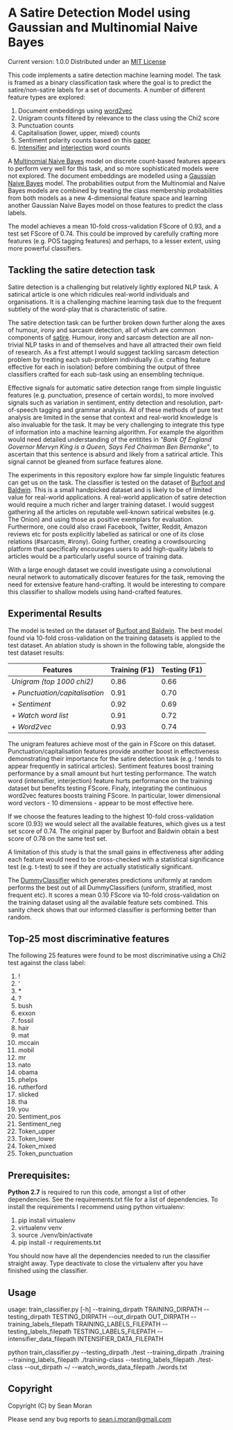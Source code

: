 # A Satire Detection Model using Gaussian and Multinomial Naive Bayes

Current version: 1.0.0 Distributed under an [MIT License](https://opensource.org/licenses/MIT)

This code implements a satire detection machine learning model. The task is framed as a binary classification task where the goal is to predict the satire/non-satire labels for a set of documents.
A number of different feature types are explored:

1. Document embeddings using [word2vec](https://radimrehurek.com/gensim/models/word2vec.html)
2. Unigram counts filtered by relevance to the class using the Chi2 score 
3. Punctuation counts
4. Capitalisation (lower, upper, mixed) counts
5. Sentiment polarity counts based on this [paper](http://www.aclweb.org/anthology/P15-2124)
6. [Intensifier](https://en.wikipedia.org/wiki/Intensifier) and [interjection](http://www.english-grammar-revolution.com/list-of-interjections.html) word counts

A [Multinomial Naive Bayes](http://scikit-learn.org/stable/modules/generated/sklearn.naive_bayes.MultinomialNB.html) model on discrete count-based features appears to perform very well for this task, and so more sophisticated models were not explored. The document embeddings are modelled using a [Gaussian Naive Bayes](http://scikit-learn.org/stable/modules/generated/sklearn.naive_bayes.GaussianNB.html) model. The probabilities output from the Multinomial and Naive Bayes models are combined by treating the class membership probabilities from both models as a new 4-dimensional feature space and learning another Gaussian Naive Bayes model on those features to predict the class labels.

The model achieves a mean 10-fold cross-validation FScore of 0.93, and a test set FScore of 0.74. This could be improved by carefully crafting more features (e.g. POS tagging features) and perhaps, to a lesser extent, using more powerful classifiers.

## Tackling the satire detection task

Satire detection is a challenging but relatively lightly explored NLP task. A satirical article is one which ridicules real-world individuals and organisations. It is a challenging machine learning task due to the frequent subtlety of the word-play that is characteristic of satire.

The satire detection task can be further broken down further along the axes of humour, irony and sarcasm detection, all of which are common components of [satire](https://en.wikipedia.org/wiki/Satire). Humour, irony and sarcasm detection are all non-trivial NLP tasks in and of themselves and have all attracted their own field of research. As a first attempt I would suggest tackling sarcasm detection problem by treating each sub-problem individually (i.e. crafting feature effective for each in isolation) before combining the output of three classifiers crafted for each sub-task using an ensembling technique.

Effective signals for automatic satire detection range from simple linguistic features (e.g. punctuation, presence of certain words), to more involved signals such as variation in sentiment, entity detection and resolution, part-of-speech tagging and grammar analysis. All of these methods of pure text analysis are limited in the sense that context and real-world knowledge is also invaluable for the task. It may be very challenging to integrate this type of information into a machine learning algorithm. For example the algorithm would need detailed understanding of the entitites in *"Bank Of England Governor Mervyn King is a
Queen, Says Fed Chairman Ben Bernanke"*, to ascertain that this sentence is absurd and likely from a satirical article. This signal cannot be gleaned from surface features alone.

The experiments in this repository explore how far simple linguistic features can get us on the task. The classifier is tested on the dataset of [Burfoot and Baldwin](http://www.aclweb.org/anthology/P09-2041). This is a small handpicked dataset and is likely to be of limited value for real-world applications. A real-world application of satire detection would require a much richer and larger training dataset. I would suggest gathering all the articles on reputable well-known satirical websites (e.g. The Onion) and using those as positive exemplars for evaluation. Furthermore, one could also crawl Facebook, Twitter, Reddit, Amazon reviews etc for posts explicitly labelled as satirical or one of its close relations (#sarcasm, #irony). Going further, creating a crowdsourcing platform that specifically encourages users to add high-quality labels to articles would be a particularly useful source of training data.

With a large enough dataset we could investigate using a convolutional neural network to automatically discover features for the task, removing the need for extensive feature hand-crafting. It would be interesting to compare this classifier to shallow models using hand-crafted features.

## Experimental Results

The model is tested on the dataset of [Burfoot and Baldwin](http://www.aclweb.org/anthology/P09-2041). The best model found via 10-fold cross-validation on the training datasets is applied to the test dataset. An ablation study is shown in the following table, alongside the test dataset results:

| Features      | Training (F1) | Testing (F1)|
| ------------- | ------------- |-------------|
| *Unigram (top 1000 chi2)*     | 0.86  |  0.66           | 
| + *Punctuation/capitalisation*   | 0.91  | 0.70           |
| + *Sentiment*              | 0.92  |  0.69           |
| + *Watch word list*              | 0.91  | 0.72             |
| + *Word2vec*              |  0.93    |  0.74           |

The unigram features achieve most of the gain in FScore on this dataset. Punctuation/capitalisation features provide another boost in effectiveness demonstrating their importance for the satire detection task (e.g. ! tends to appear frequently in satirical articles). Sentiment features boost training performance by a small amount but hurt testing performance. The watch word (intensifier, interjection) feature hurts performance on the training dataset but benefits testing FScore. Finaly, integrating the continuous word2vec features boosts training FScore. In particular, lower dimensional word vectors - 10 dimensions - appear to be most effective here.

If we choose the features leading to the highest 10-fold cross-validation score (0.93) we would select all the available features, which gives us a test set score of 0.74. The original paper by Burfoot and Baldwin obtain a best score of 0.78 on the same test set.

A limitation of this study is that the small gains in effectiveness after adding each feature would need to be cross-checked with a statistical significance test (e.g. t-test) to see if they are actually statistically significant.

The [DummyClassifier](http://scikit-learn.org/stable/modules/generated/sklearn.dummy.DummyClassifier.html) which generates predictions uniformly at random performs the best out of all DummyClassifiers (uniform, stratified, most frequent etc). It scores a mean 0.10 FScore via 10-fold cross-validation on the training dataset using all the available feature sets combined. This sanity check shows that our informed classifier is performing better than random.

## Top-25 most discriminative features

The following 25 features were found to be most discriminative using a Chi2 test against the class label:

1. !
2. '
3. \*
4. \?
5. bush
6. exxon
7. fossil
8. hair
9. mat
10. mccain
11. mobil
12. mr
13. nato
14. obama
15. phelps
16. rutherford
17. slicked
18. tha
19. you
20. Sentiment_pos
21. Sentiment_neg
22. Token_upper
23. Token_lower
24. Token_mixed
25. Token_punctuation

## Prerequisites:

**Python 2.7** is required to run this code, amongst a list of other dependencies.
See the requirements.txt file for a list of dependencies. To install the requirements I recommend using python virtualenv:

1. pip install virtualenv
2. virtualenv venv
3. source ./venv/bin/activate
4. pip install -r requirements.txt 

You should now have all the dependencies needed to run the classifier straight away. Type deactivate to close the virtualenv after you have finished using the classifier.

## Usage

usage: train_classifier.py [-h] --training_dirpath TRAINING_DIRPATH
                           --testing_dirpath TESTING_DIRPATH --out_dirpath
                           OUT_DIRPATH --training_labels_filepath
                           TRAINING_LABELS_FILEPATH --testing_labels_filepath
                           TESTING_LABELS_FILEPATH --intensifier_data_filepath
                           INTENSIFIER_DATA_FILEPATH
                           
python train_classifier.py --testing_dirpath ./test --training_dirpath ./training --training_labels_filepath ./training-class --testing_labels_filepath ./test-class --out_dirpath ~/ --watch_words_data_filepath ./words.txt

## Copyright

Copyright (C) by Sean Moran

Please send any bug reports to sean.j.moran@gmail.com
